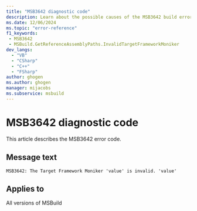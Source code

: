 ```yaml
---
title: "MSB3642 diagnostic code"
description: Learn about the possible causes of the MSB3642 build error, and get troubleshooting tips.
ms.date: 12/06/2024
ms.topic: "error-reference"
f1_keywords:
 - MSB3642
 - MSBuild.GetReferenceAssemblyPaths.InvalidTargetFrameworkMoniker
dev_langs:
  - "VB"
  - "CSharp"
  - "C++"
  - "FSharp"
author: ghogen
ms.author: ghogen
manager: mijacobs
ms.subservice: msbuild
---
```


# MSB3642 diagnostic code

<!-- :::ErrorDefinitionDescription::: -->
<!-- :::editable-content name="introDescription"::: -->
This article describes the MSB3642 error code.
<!-- :::editable-content-end::: -->

## Message text

`MSB3642: The Target Framework Moniker 'value' is invalid. 'value'`

<!-- :::editable-content name="postOutputDescription"::: -->
<!--
{StrBegin="MSB3642: "}
-->
<!-- :::editable-content-end::: -->
<!-- :::ErrorDefinitionDescription-end::: -->

## Applies to

All versions of MSBuild
